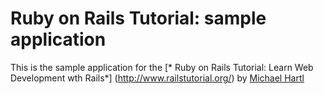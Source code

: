 # Ruby on Rails Tutorial: sample application

This is the sample application for the
[* Ruby on Rails Tutorial: Learn Web Development wth Rails*] (http://www.railstutorial.org/)
by [Michael Hartl](http://www.michaelhartl.com)
